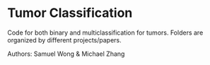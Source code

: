 # Tumor Classification
Code for both binary and multiclassification for tumors. Folders are organized by different projects/papers.

Authors: Samuel Wong & Michael Zhang